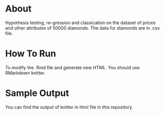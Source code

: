 # About  

 Hypothesis testing, re-gression and classication on the dataset of prices and other attributes of 50000 diamonds. The data for diamonds are in .csv file.

# How To Run   

 To modify the .Rmd file and generate new HTML. You should use RMarkdown knitter.

# Sample Output   

You can find the output of knitter in html file in this repository.